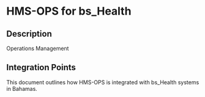 # HMS-OPS for bs_Health

## Description

Operations Management

## Integration Points

This document outlines how HMS-OPS is integrated with bs_Health systems in Bahamas.
